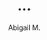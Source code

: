 ---
layout: none
school-year: 2018-2019
categories: student-project
title:  "..."
author: "Abigail M."
author2: "Stephanie H."
description:

author-url: "https://scratch.mit.edu/users/MissMousy/"
author2-url: "https://scratch.mit.edu/users/Saga339/"
project-id: ""
---